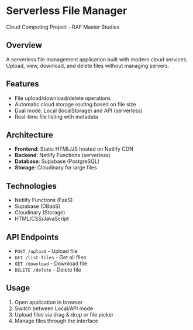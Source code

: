 # Serverless File Manager

Cloud Computing Project - RAF Master Studies

## Overview

A serverless file management application built with modern cloud services. Upload, view, download, and delete files without managing servers.

## Features

- File upload/download/delete operations
- Automatic cloud storage routing based on file size
- Dual mode: Local (localStorage) and API (serverless)
- Real-time file listing with metadata

## Architecture

- **Frontend**: Static HTML/JS hosted on Netlify CDN
- **Backend**: Netlify Functions (serverless)
- **Database**: Supabase (PostgreSQL)
- **Storage**: Cloudinary for large files

## Technologies

- Netlify Functions (FaaS)
- Supabase (DBaaS)
- Cloudinary (Storage)
- HTML/CSS/JavaScript

## API Endpoints

- `POST /upload` - Upload file
- `GET /list-files` - Get all files
- `GET /download` - Download file
- `DELETE /delete` - Delete file

## Usage

1. Open application in browser
2. Switch between Local/API mode
3. Upload files via drag & drop or file picker
4. Manage files through the interface
